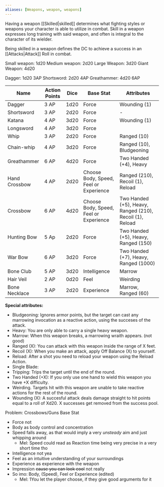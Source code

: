 ```yaml
---
aliases: [Weapons, weapon, weapons]
---
```


Having a weapon [[Skilled|skilled]] determines what fighting styles or weapons your character is able to utilize in combat. Skill in a weapon expresses long training with said weapon, and often is integral to the character of its wielder.

Being skilled in a weapon defines the DC to achieve a success in an [[Attacks|Attack]] Roll in combat.

Small weapon: 1d20
Medium weapon: 2d20
Large Weapon: 3d20
Giant Weapon: 4d20

Dagger: 1d20 3AP
Shortsword: 2d20 4AP
Greathammer: 4d20 6AP

| Name          | Action Points | Dice | Base Stat                              | Attributes                                               |
| ------------- | ------------- | ---- | -------------------------------------- | -------------------------------------------------------- |
| Dagger        | 3 AP          | 1d20 | Force                                  | Wounding (1)                                             |
| Shortsword    | 3 AP          | 2d20 | Force                                  | -                                                        |
| Katana        | 4 AP          | 3d20 | Force                                  | Wounding (1)                                             |
| Longsword     | 4 AP          | 3d20 | Force                                  |                                                          |
| Whip          | 3 AP          | 2d20 | Force                                  | Ranged (10)                                              |
| Chain-whip    | 4 AP          | 3d20 | Force                                  | Ranged (10), Bludgeoning                                 |
| Greathammer   | 6 AP          | 4d20 | Force                                  | Two Handed (+4), Heavy                                   |
| Hand Crossbow | 4 AP          | 2d20 | Choose Body, Speed, Feel or Experience | Ranged (210), Recoil (1), Reload                         |
| Crossbow      | 6 AP          | 4d20 | Choose Body, Speed, Feel or Experience | Two Handed (+5), Heavy, Ranged (210), Recoil (1), Reload |
| Hunting Bow   | 5 Ap          | 2d20 | Force                                  | Two Handed (+5), Heavy, Ranged (150)                     |
| War Bow       | 6 AP          | 3d20 | Force                                  | Two Handed (+7), Heavy, Ranged (1000)                    |
| Bone Club     | 5 AP          | 3d20 | Intelligence                           | Marrow                                                   |
| Hair Veil     | 2 AP          | 0d20 | Feel                                   | Weirding                                                 |
| Bone Necklace | 3 AP          | 2d20 | Experience                             | Marrow, Ranged (60)                                      |
**Special attributes:**
- Bludgeoning: Ignores armor points, but the target can cast any marrowing invocation as a reactive action, using the succeses of the attack.
- Heavy: You are only able to carry a single heavy weapon.
- Marrow: When this weapon breaks, a marrowing wraith appears. (not good)
- Ranged (X): You can attack with this weapon inside the range of X feet.
- Recoil (X): When you make an attack, apply Off Balance (X) to yourself.
- Reload: After a shot you need to reload your weapon using the Reload Action.
- Single Blade:
- Tripping: Trips the target until the end of the round.
- Two Handed (+X): If you only use one hand to wield this weapon you have +X difficulty.
- Weirding. Targets hit with this weapon are unable to take reactive actions for the rest of the round.
- Wounding (X): A succesful attack deals damage straight to hit points equal to a roll of Xd20. X successes get removed from the success pool.


Problem: Crossbows/Guns Base Stat
- Force not
- Body as body control and concentration
- Speed falls away, as that would imply a very *unsteady* aim and just whipping around
	- Mel: Speed could read as Reaction time being very precise in a very short time tho
- Intelligence not yea
- Feel as an intuitive understanding of your surroundings
- Experience as experience with the weapon
- Impression ~~cause you can look cool~~ not really
- So imo: Body, (Speed), Feel or Experience (edited)
	- Mel: 1You let the player choose, if they give good arguments for it